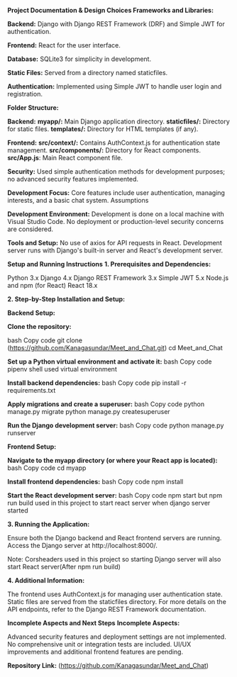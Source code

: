 
**Project Documentation & Design Choices
Frameworks and Libraries:**

**Backend:** Django with Django REST Framework (DRF) and Simple JWT for authentication.

**Frontend:** React for the user interface.

**Database:** SQLite3 for simplicity in development.

**Static Files:** Served from a directory named staticfiles.

**Authentication:**
Implemented using Simple JWT to handle user login and registration.

**Folder Structure:**

**Backend:**
**myapp/:** Main Django application directory.
**staticfiles/:** Directory for static files.
**templates/:** Directory for HTML templates (if any).

**Frontend:**
**src/context/:** Contains AuthContext.js for authentication state management.
**src/components/:** Directory for React components.
**src/App.js**: Main React component file.

**Security:**
Used simple authentication methods for development purposes; no advanced security features implemented.

**Development Focus:**
Core features include user authentication, managing interests, and a basic chat system.
Assumptions

**Development Environment:**
Development is done on a local machine with Visual Studio Code.
No deployment or production-level security concerns are considered.

**Tools and Setup:**
No use of axios for API requests in React.
Development server runs with Django's built-in server and React's development server.

**Setup and Running Instructions**
**1. Prerequisites and Dependencies:**

Python 3.x
Django 4.x
Django REST Framework 3.x
Simple JWT 5.x
Node.js and npm (for React)
React 18.x

**2. Step-by-Step Installation and Setup:**

**Backend Setup:**

**Clone the repository:**

bash
Copy code
git clone (https://github.com/Kanagasundar/Meet_and_Chat.git)
cd Meet_and_Chat

**Set up a Python virtual environment and activate it:**
bash
Copy code
pipenv shell used virtual environment

**Install backend dependencies:**
bash
Copy code
pip install -r requirements.txt

**Apply migrations and create a superuser:**
bash
Copy code
python manage.py migrate
python manage.py createsuperuser

**Run the Django development server:**
bash
Copy code
python manage.py runserver

**Frontend Setup:**

**Navigate to the myapp directory (or where your React app is located):**
bash
Copy code
cd myapp

**Install frontend dependencies:**
bash
Copy code
npm install

**Start the React development server:**
bash
Copy code
npm start
but npm run build used in this project to start react server when django server started

**3. Running the Application:**

Ensure both the Django backend and React frontend servers are running.
Access the Django server at http://localhost:8000/.

Note: Corsheaders used in this project so starting Django server will also start React server(After npm run build)

**4. Additional Information:**

The frontend uses AuthContext.js for managing user authentication state.
Static files are served from the staticfiles directory.
For more details on the API endpoints, refer to the Django REST Framework documentation.

**Incomplete Aspects and Next Steps**
**Incomplete Aspects:**

Advanced security features and deployment settings are not implemented.
No comprehensive unit or integration tests are included.
UI/UX improvements and additional frontend features are pending.

**Repository Link:** (https://github.com/Kanagasundar/Meet_and_Chat)

